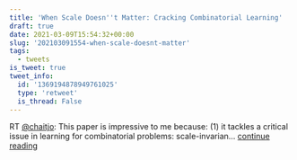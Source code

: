 ```yaml
---
title: 'When Scale Doesn''t Matter: Cracking Combinatorial Learning'
draft: true
date: 2021-03-09T15:54:32+00:00
slug: '202103091554-when-scale-doesnt-matter'
tags:
  - tweets
is_tweet: true
tweet_info:
  id: '1369194878949761025'
  type: 'retweet'
  is_thread: False
---
```




RT [@chaitjo](https://x.com/chaitjo): This paper is impressive to me because: (1) it tackles a critical issue in learning for combinatorial problems: scale-invarian… [continue reading](https://x.com/sytelus/status/1369194878949761025)
